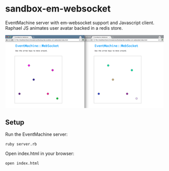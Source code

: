 sandbox-em-websocket
====================

EventMachine server with em-websocket support and Javascript client.
Raphael JS animates user avatar backed in a redis store.

![Players](http://github.com/nicovalencia/sandbox-em-websocket/raw/master/screen-shot.png "Players")

Setup
-----

Run the EventMachine server:

    ruby server.rb

Open index.html in your browser:

    open index.html

